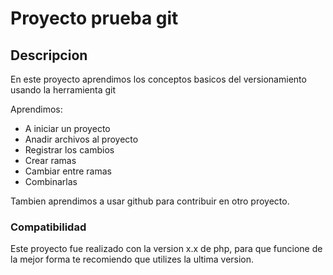 # Proyecto prueba git

## Descripcion


En este proyecto aprendimos los conceptos basicos del versionamiento usando la herramienta git

Aprendimos:

- A iniciar un proyecto
- Anadir archivos al proyecto
- Registrar los cambios
- Crear ramas
- Cambiar entre ramas
- Combinarlas

Tambien aprendimos a usar github para contribuir en otro proyecto.


### Compatibilidad

Este proyecto fue realizado con la version x.x de php, para que funcione de la mejor forma te recomiendo que utilizes la ultima version.